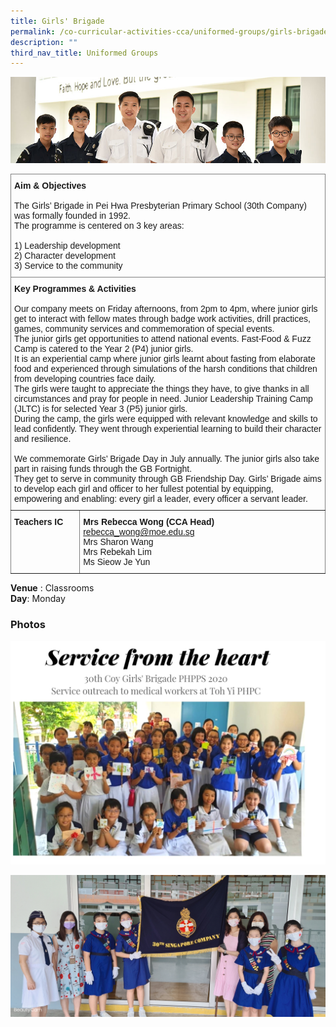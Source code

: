 ```yaml
---
title: Girls' Brigade
permalink: /co-curricular-activities-cca/uniformed-groups/girls-brigade/
description: ""
third_nav_title: Uniformed Groups
---
```

![](/images/Website%20Banners%20Subpage/948x260%20masterhead%20-%20Co%20Curricular%20Activities4.jpg)
<style type="text/css">
.tg  {border-collapse:collapse;border-spacing:0;}
.tg td{border-color:black;border-style:solid;border-width:1px;font-family:Arial, sans-serif;font-size:14px;
  overflow:hidden;padding:10px 5px;word-break:normal;}
.tg th{border-color:black;border-style:solid;border-width:1px;font-family:Arial, sans-serif;font-size:14px;
  font-weight:normal;overflow:hidden;padding:10px 5px;word-break:normal;}
.tg .tg-0pky{border-color:inherit;text-align:left;vertical-align:top}
</style>
<table class="tg">
<thead>
  <tr>
    <th class="tg-0pky" colspan="2"><span style="font-weight:bold">Aim &amp; Objectives</span><br><br><span style="font-weight:normal">The Girls’ Brigade in Pei Hwa Presbyterian Primary School (30th Company) was formally founded in 1992. </span><br><span style="font-weight:normal">The programme is centered on 3 key areas:</span><br><br><span style="font-weight:400">1) </span>Leadership development<br><span style="font-weight:400">2) </span>Character development<br><span style="font-weight:400">3) </span>Service to the community</th>
  </tr>
</thead>
<tbody>
  <tr>
    <td class="tg-0pky" colspan="2"><span style="font-weight:bold">Key Programmes &amp; Activities</span><br><br>Our company meets on Friday afternoons, from 2pm to 4pm, where junior girls get to interact with fellow mates through badge work activities, drill practices, games, community services and commemoration of special events.  <br>The junior girls get opportunities to attend national events. Fast-Food &amp; Fuzz Camp is catered to the Year 2 (P4) junior girls. <br>It is an experiential camp where junior girls learnt about fasting from elaborate food and experienced through simulations of the harsh conditions that children from developing countries face daily. <br>The girls were taught to appreciate the things they have, to give thanks in all circumstances and pray for people in need. Junior Leadership Training Camp (JLTC) is for selected Year 3 (P5) junior girls. <br>During the camp, the girls were equipped with relevant knowledge and skills to lead confidently. They went through experiential learning to build their character and resilience. <br><br>We commemorate Girls’ Brigade Day in July annually. The junior girls also take part in raising funds through the GB Fortnight. <br>They get to serve in community through GB Friendship Day. Girls’ Brigade aims to develop each girl and officer to her fullest potential by equipping, empowering and enabling: every girl a leader, every officer a servant leader.</td>
  </tr>
  <tr>
    <td class="tg-0pky"><span style="font-weight:bold">Teachers IC</span></td>
    <td class="tg-0pky"><span style="font-weight:800;normal">Mrs Rebecca Wong (CCA Head) </span><a href="mailto:rebecca_wong@moe.edu.sg" target="_blank" rel="noopener noreferrer">rebecca_wong@moe.edu.sg</a>
			<br>Mrs Sharon Wang<br><span style="font-weight:normal">Mrs Rebekah Lim
			</span><br><span style="font-weight:normal">Ms Sieow Je Yun
			</span></td>
  </tr>
</tbody>
</table>

**Venue** : Classrooms
<br>
**Day**: Monday
 




### Photos

![](/images/IMG-20200319-WA0025.jpg)

![](/images/20190329_094423.jpg)